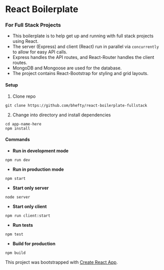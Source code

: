 # React Boilerplate
### For Full Stack Projects

- This boilerplate is to help get up and running with full stack projects using React.
- The server (Express) and client (React) run in parallel via `concurrently` to allow for easy API calls.
- Express handles the API routes, and React-Router handles the client routes.
- MongoDB and Mongoose are used for the database.
- The project contains React-Bootstrap for styling and grid layouts.

#### Setup
1. Clone repo

`git clone https://github.com/bhefty/react-boilerplate-fullstack`

2. Change into directory and install dependencies

```
cd app-name-here
npm install
```


#### Commands
- **Run in development mode**

`npm run dev`

- **Run in production mode**

`npm start`

- **Start only server**

`node server`

- **Start only client**

`npm run client:start`

- **Run tests**

`npm test`

- **Build for production**

`npm build`

This project was bootstrapped with [Create React App](https://github.com/facebookincubator/create-react-app).

